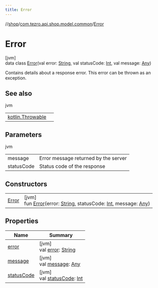 ```yaml
---
title: Error
---
```

//[shop](../../../index.html)/[com.tezro.api.shop.model.common](../index.html)/[Error](index.html)



# Error



[jvm]\
data class [Error](index.html)(val error: [String](https://kotlinlang.org/api/latest/jvm/stdlib/kotlin/-string/index.html), val statusCode: [Int](https://kotlinlang.org/api/latest/jvm/stdlib/kotlin/-int/index.html), val message: [Any](https://kotlinlang.org/api/latest/jvm/stdlib/kotlin/-any/index.html))

Contains details about a response error. This error can be thrown as an exception.



## See also


jvm

| | |
|---|---|
| [kotlin.Throwable](https://kotlinlang.org/api/latest/jvm/stdlib/kotlin/-throwable/index.html) |  |



## Parameters


jvm

| | |
|---|---|
| message | Error message returned by the server |
| statusCode | Status code of the response |



## Constructors


| | |
|---|---|
| [Error](-error.html) | [jvm]<br>fun [Error](-error.html)(error: [String](https://kotlinlang.org/api/latest/jvm/stdlib/kotlin/-string/index.html), statusCode: [Int](https://kotlinlang.org/api/latest/jvm/stdlib/kotlin/-int/index.html), message: [Any](https://kotlinlang.org/api/latest/jvm/stdlib/kotlin/-any/index.html)) |


## Properties


| Name | Summary |
|---|---|
| [error](error.html) | [jvm]<br>val [error](error.html): [String](https://kotlinlang.org/api/latest/jvm/stdlib/kotlin/-string/index.html) |
| [message](message.html) | [jvm]<br>val [message](message.html): [Any](https://kotlinlang.org/api/latest/jvm/stdlib/kotlin/-any/index.html) |
| [statusCode](status-code.html) | [jvm]<br>val [statusCode](status-code.html): [Int](https://kotlinlang.org/api/latest/jvm/stdlib/kotlin/-int/index.html) |

